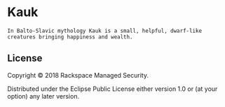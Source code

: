 # Kauk

```
In Balto-Slavic mythology Kauk is a small, helpful, dwarf-like creatures bringing happiness and wealth.
```

## License

Copyright © 2018 Rackspace Managed Security.

Distributed under the Eclipse Public License either version 1.0 or (at
your option) any later version.
